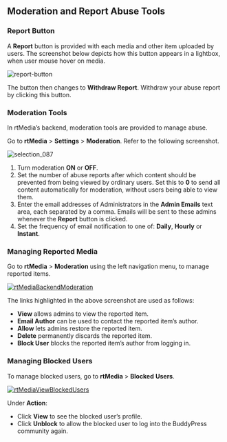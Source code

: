 ## Moderation and Report Abuse Tools

### Report Button


A **Report** button is provided with each media and other item uploaded by users. The screenshot below depicts how this button appears in a lightbox, when user mouse hover on media.

![report-button](https://cloud.githubusercontent.com/assets/1140051/7648856/11ab9616-fb05-11e4-9ed9-a15bf6210ad4.png)


The button then changes to **Withdraw Report**. Withdraw your abuse report by clicking this button.


### Moderation Tools


In rtMedia’s backend, moderation tools are provided to manage abuse.

Go to **rtMedia** > **Settings** > **Moderation**. Refer to the following screenshot.

![selection_087](https://cloud.githubusercontent.com/assets/1140051/7648905/8c76384c-fb05-11e4-8d69-2dc7f8afb028.png)

1. Turn moderation **ON** or **OFF**.
2. Set the number of abuse reports after which content should be prevented from being viewed by ordinary users. Set this to **0** to send all content automatically for moderation, without users being able to view them.
3. Enter the email addresses of Administrators in the **Admin Emails** text area, each separated by a comma. Emails will be sent to these admins whenever the **Report** button is clicked.
4. Set the frequency of email notification to one of: **Daily**, **Hourly** or **Instant**.


### Managing Reported Media


Go to **rtMedia** > **Moderation** using the left navigation menu, to manage reported items.

[![rtMediaBackendModeration](https://rtcamp.com/wp-content/uploads/2013/09/rtMediaBackendModeration1.png)](https://rtcamp.com/wp-content/uploads/2013/09/rtMediaBackendModeration1.png)

The links highlighted in the above screenshot are used as follows:

* **View** allows admins to view the reported item.
* **Email Author** can be used to contact the reported item’s author.
* **Allow** lets admins restore the reported item.
* **Delete** permanently discards the reported item.
* **Block User** blocks the reported item’s author from logging in.

### Managing Blocked Users

To manage blocked users, go to **rtMedia** > **Blocked** **Users**.

[![rtMediaViewBlockedUsers](https://rtcamp.com/wp-content/uploads/2013/09/rtMediaViewBlockedUsers1.png)](https://rtcamp.com/wp-content/uploads/2013/09/rtMediaViewBlockedUsers1.png)

Under **Action**:

* Click **View** to see the blocked user’s profile.
* Click **Unblock** to allow the blocked user to log into the BuddyPress community again.
